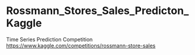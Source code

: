 # Rossmann_Stores_Sales_Predicton_Kaggle
Time Series Prediction Competition
https://www.kaggle.com/competitions/rossmann-store-sales
